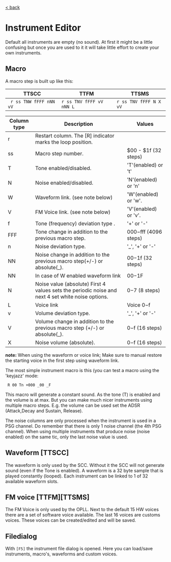 <a href="trilotracker.md">< back</a>

# Instrument Editor
Default all instruments are empty (no sound). At first it might be a little confusing but once you are used to it it will take little effort to create your own instruments.


## Macro 
A macro step is built up like this:


TTSCC | TTFM | TTSMS
---------|----------|---------
 ` r ss TNW fFFF nNN vV` | ` r ss TNV fFFF vV nNN L ` |  `r ss TNV fFFF N X vV` 

 
Column type | Description | Values
----------|-------------|---------
| r | Restart column. The [R] indicator marks the loop position.|
| ss | Macro step number.| $00 - $1f (32 steps)
| T | Tone enabled/disabled.| 'T'(enabled) or 't'
| N | Noise enabled/disabled.| 'N'(enabled) or 'n'
| W | Waveform link. (see note below)| 'W'(enabled) or 'w'.
| V | FM Voice link. (see note below)| 'V'(enabled) or 'v'.
| f | Tone (frequency) deviation type .| '+' or '-'
| FFF | Tone change in addition to the previous macro step.| $000-$fff (4096 steps)
| n | Noise deviation type.| '_', '+' or '-'
| NN | Noise change in addition to the previous macro step(+/-) or absolute(_).| $00-$1f (32 steps)
| NN | In case of W enabled waveform link| $00-$1F 
| N | Noise value (absolute) First 4 values sets the periodic noise and next 4 set white noise options. | $0-$7 (8 steps)
| L | Voice link | Voice $0-$f
| v | Volume deviation type. | '_', '+' or '-'
| V | Volume change in addition to the previous macro step (+/-) or absolute(_).| $0-$f (16 steps)
| X | Noise volume (absolute).| $0-$f (16 steps)


<red>**note:**</red> When using the waveform or voice link; Make sure to manual restore the starting voice in the first step using waveform link.

The most simple instrument macro is this (you can test a macro using the 'keyjazz' mode:<br>
```
 R 00 Tn +000 _00 _F         
```
This macro will generate a constant sound. As the tone (T) is enabled and the volume is at max. But you can make much nicer instruments using multiple macro steps.
E.g. the volume can be used set the ADSR (Attack,Decay and Sustain, Release).

The noise columns are only processed when the instrument is used in a PSG channel. Do remember that there is only 1 noise channel (the 4th PSG channel). When using multiple instruments that produce noise (noise enabled) on the same tic, only the last noise value is used.


## Waveform [TTSCC]
The waveform is only used by the SCC. Without it the SCC will not generate sound (even if the Tone is enabled). A waveform is a 32 byte sample that is played constantly (looped). Each instrument can be linked to 1 of 32 available waveform slots.

## FM voice [TTFM][TTSMS]
The FM Voice is only used by the OPLL. Next to the default 15 HW voices there are a set of software voice available. The last 16 voices are customs voices. These voices can be created/edited and will be saved. 

## Filedialog
With `[F5]` the instrument file dialog is opened. Here you can load/save instruments, macro's,  waveforms and custom voices.